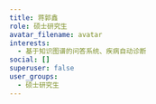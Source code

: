 ```yaml
---
title: 蒋郭鑫
role: 硕士研究生
avatar_filename: avatar
interests:
  - 基于知识图谱的问答系统、疾病自动诊断
social: []
superuser: false
user_groups:
  - 硕士研究生
---
```

